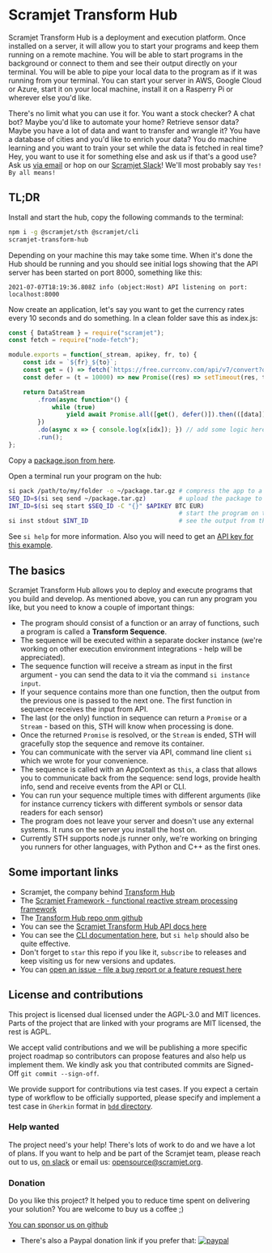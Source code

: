 # Scramjet Transform Hub <!-- omit in toc -->

Scramjet Transform Hub is a deployment and execution platform. Once installed on a server, it will allow you to start your programs and keep them running on a remote machine. You will be able to start programs in the background or connect to them and see their output directly on your terminal. You will be able to pipe your local data to the program as if it was running from your terminal. You can start your server in AWS, Google Cloud or Azure, start it on your local machine, install it on a Rasperry Pi or wherever else you'd like.

There's no limit what you can use it for. You want a stock checker? A chat bot? Maybe you'd like to automate your home? Retrieve sensor data? Maybe you have a lot of data and want to transfer and wrangle it? You have a database of cities and you'd like to enrich your data? You do machine learning and you want to train your set while the data is fetched in real time? Hey, you want to use it for something else and ask us if that's a good use? Ask us [via email](mailto:get@scramjet.org) or hop on our [Scramjet Slack](https://join.slack.com/t/scramjetframework/shared_invite/enQtODg2MDIyMTQ5MzUxLTVlNTIwMmFlYWU0YTg2ZTg1YmFiOTZkZTdhNzNmNjE2ZmQ3ZWQzZjI5MGQyZDAyOWM2NDc5YzdmZGQzNGI3YTU)! We'll most probably say `Yes! By all means!`

## TL;DR

Install and start the hub, copy the following commands to the terminal:

```bash
npm i -g @scramjet/sth @scramjet/cli
scramjet-transform-hub
```

Depending on your machine this may take some time. When it's done the Hub should be running and you should see initial logs showing that the API server has been started on port 8000, something like this:

```
2021-07-07T18:19:36.808Z info (object:Host) API listening on port: localhost:8000
```

Now create an application, let's say you want to get the currency rates every 10 seconds and do something. In a clean folder save this as index.js:

```js
const { DataStream } = require("scramjet");
const fetch = require("node-fetch");

module.exports = function(_stream, apikey, fr, to) {
    const idx = `${fr}_${to}`;
    const get = () => fetch(`https://free.currconv.com/api/v7/convert?q=${idx}&compact=ultra&apiKey=${apikey}`).then(r => r.json());
    const defer = (t = 10000) => new Promise((res) => setTimeout(res, t));

    return DataStream
        .from(async function*() {
            while (true)
                yield await Promise.all([get(), defer()]).then(([data]) => data);
        })
        .do(async x => { console.log(x[idx]); }) // add some logic here
        .run();
};
```

Copy a [package.json from here](./packages/samples/currency-js/package.json).

Open a terminal run your program on the hub:

```bash
si pack /path/to/my/folder -o ~/package.tar.gz # compress the app to a package
SEQ_ID=$(si seq send ~/package.tar.gz)         # upload the package to the server SEQ_ID is now it's id
INT_ID=$(si seq start $SEQ_ID -C "{}" $APIKEY BTC EUR)
                                               # start the program on the host with arguments
si inst stdout $INT_ID                         # see the output from the program.
```

See `si help` for more information. Also you will need to get an [API key for this example](https://free.currencyconverterapi.com/).

## The basics

Scramjet Transform Hub allows you to deploy and execute programs that you build and develop. As mentioned above, you can run any program you like, but you need to know a couple of important things:

* The program should consist of a function or an array of functions, such a program is called a **Transform Sequence**.
* The sequence will be executed within a separate docker instance (we're working on other execution environment integrations - help will be appreciated).
* The sequence function will receive a stream as input in the first argument - you can send the data to it via the command `si instance input`.
* If your sequence contains more than one function, then the output from the previous one is passed to the next one. The first function in sequence receives the input from API.
* The last (or the only) function in sequence can return a `Promise` or a `Stream` - based on this, STH will know when processing is done.
* Once the returned `Promise` is resolved, or the `Stream` is ended, STH will gracefully stop the sequence and remove its container.
* You can communicate with the server via API, command line client `si` which we wrote for your convenience.
* The sequence is called with an AppContext as `this`, a class that allows you to communicate back from the sequence: send logs, provide health info, send and receive events from the API or CLI.
* You can run your sequence multiple times with different arguments (like for instance currency tickers with different symbols or sensor data readers for each sensor)
* The program does not leave your server and doesn't use any external systems. It runs on the server you install the host on.
* Currently STH supports node.js runner only, we're working on bringing you runners for other languages, with Python and C++ as the first ones.

## Some important links

* Scramjet, the company behind [Transform Hub](https://scramjet.org)
* The [Scramjet Framework - functional reactive stream processing framework](https://framework.scramjet.org)
* The [Transform Hub repo onm github](https://github.com/scramjetorg/transform-hub)
* You can see the [Scramjet Transform Hub API docs here](https://github.com/scramjetorg/transform-hub/tree/release/0.10/docs/development-guide/stream-and-api.md)
* You can see the [CLI documentation here](https://github.com/scramjetorg/transform-hub/tree/release/0.10/docs/development-guide/scramjet-interface-cli.md), but `si help` should also be quite effective.
* Don't forget to `star` this repo if you like it, `subscribe` to releases and keep visiting us for new versions and updates.
* You can [open an issue - file a bug report or a feature request here](https://github.com/scramjetorg/transform-hub/issues/new/choose)

## License and contributions

This project is licensed dual licensed under the AGPL-3.0 and MIT licences. Parts of the project that are linked with your programs are MIT licensed, the rest is AGPL.

We accept valid contributions and we will be publishing a more specific project roadmap so contributors can propose features and also help us implement them. We kindly ask you that contributed commits are Signed-Off `git commit --sign-off`.

We provide support for contributions via test cases. If you expect a certain type of workflow to be officially supported, please specify and implement a test case in `Gherkin` format in [`bdd` directory](./bdd).

### Help wanted

The project need's your help! There's lots of work to do and we have a lot of plans. If you want to help and be part of the Scramjet team, please reach out to us, [on slack](https://join.slack.com/t/scramjetframework/shared_invite/zt-bb16pluv-XlICrq5Khuhbq5beenP2Fg) or email us: [opensource@scramjet.org](opensource@scramjet.org).

### Donation

Do you like this project? It helped you to reduce time spent on delivering your solution? You are welcome to buy us a coffee ;)

[You can sponsor us on github](https://github.com/sponsors/scramjetorg)

* There's also a Paypal donation link if you prefer that: [![paypal](https://www.paypalobjects.com/en_US/i/btn/btn_donateCC_LG.gif)](https://www.paypal.com/cgi-bin/webscr?cmd=_s-xclick&hosted_button_id=7F7V65C43EBMW)
